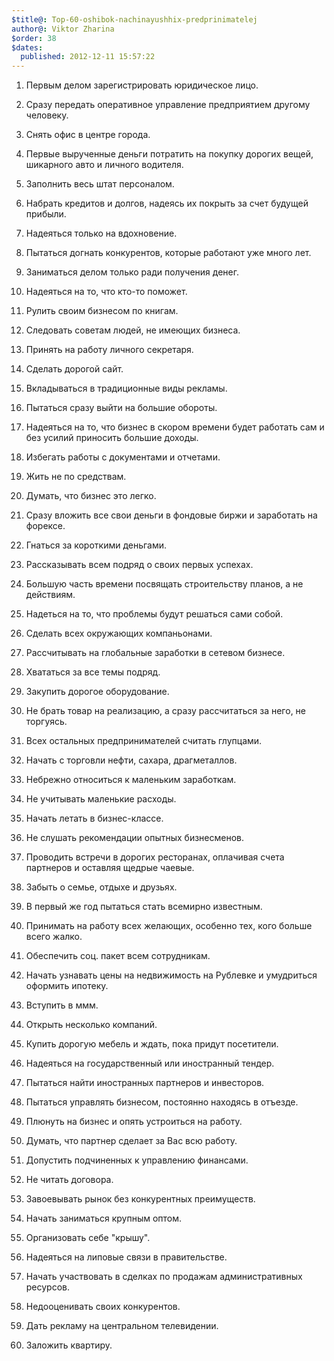 ```yaml
---
$title@: Top-60-oshibok-nachinayushhix-predprinimatelej
author@: Viktor Zharina
$order: 38
$dates:
  published: 2012-12-11 15:57:22
---
```

1. Первым делом зарегистрировать юридическое лицо.

2. Сразу передать оперативное управление предприятием другому человеку.

3. Снять офис в центре города.

4. Первые вырученные деньги потратить на покупку дорогих вещей, шикарного авто и личного водителя.

5. Заполнить весь штат персоналом.

6. Набрать кредитов и долгов, надеясь их покрыть за счет будущей прибыли.

7. Надеяться только на вдохновение.

8. Пытаться догнать конкурентов, которые работают уже много лет.

9. Заниматься делом только ради получения денег.

10. Надеяться на то, что кто-то поможет.

<!--more-->

11. Рулить своим бизнесом по книгам.

12. Следовать советам людей, не имеющих бизнеса.

13. Принять на работу личного секретаря.

14. Сделать дорогой сайт.

15. Вкладываться в традиционные виды рекламы.

16. Пытаться сразу выйти на большие обороты.

17. Надеяться на то, что бизнес в скором времени будет работать сам и без усилий приносить большие доходы.

18. Избегать работы с документами и отчетами.

19. Жить не по средствам.

20. Думать, что бизнес это легко.

21. Сразу вложить все свои деньги в фондовые биржи и заработать на форексе.

22. Гнаться за короткими деньгами.

23. Рассказывать всем подряд о своих первых успехах.

24. Большую часть времени посвящать строительству планов, а не действиям.

25. Надеться на то, что проблемы будут решаться сами собой.

26. Сделать всех окружающих компаньонами.

27. Рассчитывать на глобальные заработки в сетевом бизнесе.

28. Хвататься за все темы подряд.

29. Закупить дорогое оборудование.

30. Не брать товар на реализацию, а сразу рассчитаться за него, не торгуясь.

31. Всех остальных предпринимателей считать глупцами.

32. Начать с торговли нефти, сахара, драгметаллов.

33. Небрежно относиться к маленьким заработкам.

34. Не учитывать маленькие расходы.

35. Начать летать в бизнес-классе.

36. Не слушать рекомендации опытных бизнесменов.

37. Проводить встречи в дорогих ресторанах, оплачивая счета партнеров и оставляя щедрые чаевые.

38. Забыть о семье, отдыхе и друзьях.

39. В первый же год пытаться стать всемирно известным.

40. Принимать на работу всех желающих, особенно тех, кого больше всего жалко.

41. Обеспечить соц. пакет всем сотрудникам.

42. Начать узнавать цены на недвижимость на Рублевке и умудриться оформить ипотеку.

43. Вступить в ммм.

44. Открыть несколько компаний.

45. Купить дорогую мебель и ждать, пока придут посетители.

46. Надеяться на государственный или иностранный тендер.

47. Пытаться найти иностранных партнеров и инвесторов.

48. Пытаться управлять бизнесом, постоянно находясь в отъезде.

49. Плюнуть на бизнес и опять устроиться на работу.

50. Думать, что партнер сделает за Вас всю работу.

51. Допустить подчиненных к управлению финансами.

52. Не читать договора.

53. Завоевывать рынок без конкурентных преимуществ.

54. Начать заниматься крупным оптом.

55. Организовать себе "крышу".

56. Надеяться на липовые связи в правительстве.

57. Начать участвовать в сделках по продажам административных ресурсов.

58. Недооценивать своих конкурентов.

59. Дать рекламу на центральном телевидении.

60. Заложить квартиру.